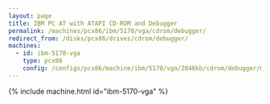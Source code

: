 ```yaml
---
layout: page
title: IBM PC AT with ATAPI CD-ROM and Debugger
permalink: /machines/pcx86/ibm/5170/vga/cdrom/debugger/
redirect_from: /disks/pcx86/drives/cdrom/debugger/
machines:
  - id: ibm-5170-vga
    type: pcx86
    config: /configs/pcx86/machine/ibm/5170/vga/2048kb/cdrom/debugger/machine.xml
---
```


{% include machine.html id="ibm-5170-vga" %}

